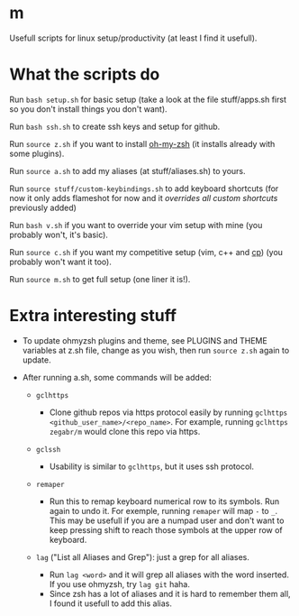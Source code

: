 # m
Usefull scripts for linux setup/productivity (at least I find it usefull).

# What the scripts do
Run `bash setup.sh` for basic setup (take a look at the file stuff/apps.sh first so you don't install things you don't want).

Run `bash ssh.sh` to create ssh keys and setup for github.

Run `source z.sh` if you want to install [oh-my-zsh](https://github.com/ohmyzsh/ohmyzsh/blob/master/README.md) (it installs already with some plugins).

Run `source a.sh` to add my aliases (at stuff/aliases.sh) to yours.

Run `source stuff/custom-keybindings.sh` to add keyboard shortcuts (for now it only adds flameshot for now and it *overrides all custom shortcuts* previously added)

Run `bash v.sh` if you want to override your vim setup with mine (you probably won't, it's basic).

Run `source c.sh` if you want my competitive setup (vim, c++ and [cp](https://github.com/zegabr/cp)) (you probably won't want it too).

Run `source m.sh` to get full setup (one liner it is!).

# Extra interesting stuff
- To update ohmyzsh plugins and theme, see PLUGINS and THEME variables at z.sh file, change as you wish, then run `source z.sh` again to update.

- After running a.sh, some commands will be added:
    - `gclhttps`
        - Clone github repos via https protocol easily by running `gclhttps <github_user_name>/<repo_name>`. For example, running `gclhttps zegabr/m` would clone this repo via https.
    - `gclssh`
        - Usability is similar to `gclhttps`, but it uses ssh protocol.
    - `remaper`
        - Run this to remap keyboard numerical row to its symbols. Run again to undo it. For exemple, running `remaper` will map `-` to `_`. This may be usefull if you are a numpad user and don't want to keep pressing shift to reach those symbols at the upper row of keyboard.


    - `lag` ("List all Aliases and Grep"): just a grep for all aliases.
        - Run `lag <word>` and it will grep all aliases with the word inserted. If you use ohmyzsh, try `lag git` haha.
        - Since zsh has a lot of aliases and it is hard to remember them all, I found it usefull to add this alias. 
